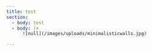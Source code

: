 ```yaml
---
title: test
section:
  - body: test
  - body: |+
      ![null](/images/uploads/minimalisticwalls.jpg)

---
```



